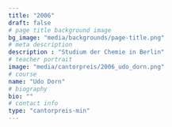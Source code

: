 ```yaml
---
title: "2006"
draft: false
# page title background image
bg_image: "media/backgrounds/page-title.png"
# meta description
description : "Studium der Chemie in Berlin"
# teacher portrait
image: "media/cantorpreis/2006_udo_dorn.png"
# course
name: "Udo Dorn"
# biography
bio: ""
# contact info
type: "cantorpreis-min"
---
```

